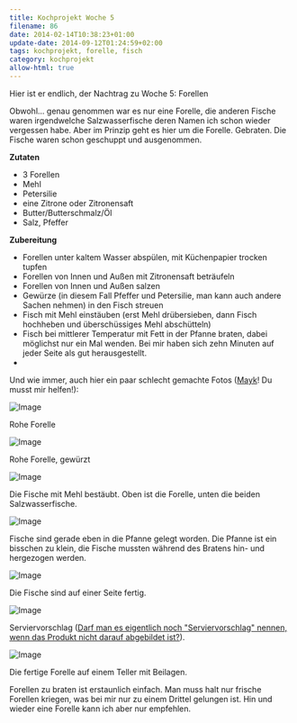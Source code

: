 ```yaml
---
title: Kochprojekt Woche 5
filename: 86
date: 2014-02-14T10:38:23+01:00
update-date: 2014-09-12T01:24:59+02:00
tags: kochprojekt, forelle, fisch
category: kochprojekt
allow-html: true
---
```


<p>Hier ist er endlich, der Nachtrag zu Woche 5: Forellen</p>

<p>Obwohl... genau genommen war es nur eine Forelle, die anderen Fische waren irgendwelche Salzwasserfische deren Namen ich schon wieder vergessen habe. Aber im Prinzip geht es hier um die Forelle. Gebraten. Die Fische waren schon geschuppt und ausgenommen.</p>

<p><strong>Zutaten</strong></p>

<ul>
<li>3 Forellen</li>

<li>Mehl</li>

<li>Petersilie</li>

<li>eine Zitrone oder Zitronensaft</li>

<li>Butter/Butterschmalz/Öl</li>

<li>Salz, Pfeffer</li>
</ul>

<p><strong>Zubereitung</strong></p>

<ul>
<li>Forellen unter kaltem Wasser abspülen, mit Küchenpapier trocken tupfen</li>

<li>Forellen von Innen und Außen mit Zitronensaft beträufeln</li>

<li>Forellen von Innen und Außen salzen</li>

<li>Gewürze (in diesem Fall Pfeffer und Petersilie, man kann auch andere Sachen nehmen) in den Fisch streuen</li>

<li>Fisch mit Mehl einstäuben (erst Mehl drübersieben, dann Fisch hochheben und überschüssiges Mehl abschütteln)</li>

<li>Fisch bei mittlerer Temperatur mit Fett in der Pfanne braten, dabei möglichst nur ein Mal wenden. Bei mir haben sich zehn Minuten auf jeder Seite als gut herausgestellt.</li>

<li>
</li></ul>

<p>Und wie immer, auch hier ein paar schlecht gemachte Fotos (<a href="http://www.angerichtet.net/blog/">Mayk</a>! Du musst mir helfen!):</p>

<p><img src="https://www.strangerthanusual.de/hosted_files/43/download" alt="Image"></p>

<p>Rohe Forelle</p>

<p><img src="https://www.strangerthanusual.de/hosted_files/44/download" alt="Image"></p>

<p>Rohe Forelle, gewürzt</p>

<p><img src="https://www.strangerthanusual.de/hosted_files/45/download" alt="Image"></p>

<p>Die Fische mit Mehl bestäubt. Oben ist die Forelle, unten die beiden Salzwasserfische.</p>

<p><img src="https://www.strangerthanusual.de/hosted_files/46/download" alt="Image"></p>

<p>Fische sind gerade eben in die Pfanne gelegt worden. Die Pfanne ist ein bisschen zu klein, die Fische mussten während des Bratens hin- und hergezogen werden.</p>

<p><img src="https://www.strangerthanusual.de/hosted_files/47/download" alt="Image"></p>

<p>Die Fische sind auf einer Seite fertig.</p>

<p><img src="https://www.strangerthanusual.de/hosted_files/48/download" alt="Image"></p>

<p>Serviervorschlag (<a href="https://www.strangerthanusual.de/quote_of_the_days/241">Darf man es eigentlich noch "Serviervorschlag" nennen, wenn das Produkt nicht darauf abgebildet ist?</a>).</p>

<p><img src="https://www.strangerthanusual.de/hosted_files/49/download" alt="Image"></p>

<p>Die fertige Forelle auf einem Teller mit Beilagen.</p>

<p>Forellen zu braten ist erstaunlich einfach. Man muss halt nur frische Forellen kriegen, was bei mir nur zu einem Drittel gelungen ist. Hin und wieder eine Forelle kann ich aber nur empfehlen.</p>



